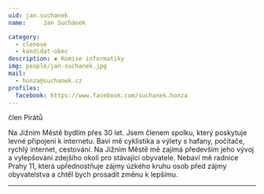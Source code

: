 ```yaml
---
uid: jan.suchanek
name:     Jan Suchánek

category:
  - clenove
  - kandidat-obec
description: ▪ Komise informatiky
img: people/jan-suchanek.jpg
mail:
  - honza@suchanek.cz
profiles:
  facebook: https://www.facebook.com/suchanek.honza
---
```


člen Pirátů

Na Jižním Městě bydlím přes 30 let. Jsem členem spolku, který poskytuje levné připojení k internetu. Baví mě cyklistika a výlety s hafany, počítače, rychlý internet, cestování. Na Jižním Městě mě zajímá především jeho vývoj a vylepšování zdejšího okolí pro stávající obyvatele. Nebaví mě radnice Prahy 11, která upřednostňuje zájmy úzkého kruhu osob před zájmy obyvatelstva a chtěl bych prosadit změnu k lepšímu.



---
